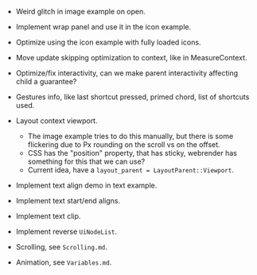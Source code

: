 * Weird glitch in image example on open.
* Implement wrap panel and use it in the icon example.
* Optimize using the icon example with fully loaded icons.
* Move update skipping optimization to context, like in MeasureContext.
* Optimize/fix interactivity, can we make parent interactivity affecting child a guarantee?

* Gestures info, like last shortcut pressed, primed chord, list of shortcuts used.

* Layout context viewport.
    - The image example tries to do this manually, but there is some flickering due to Px rounding on the scroll vs on the offset.
    - CSS has the "position" property, that has sticky, webrender has something for this that we can use?
    - Current idea, have a `layout_parent = LayoutParent::Viewport`.

* Implement text align demo in text example.
* Implement text start/end aligns.
* Implement text clip.

* Implement reverse `UiNodeList`.

* Scrolling, see `Scrolling.md`.
* Animation, see `Variables.md`.